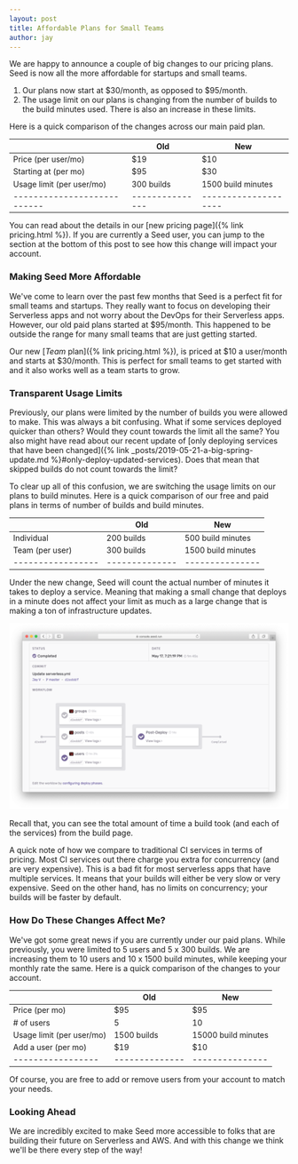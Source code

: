 ```yaml
---
layout: post
title: Affordable Plans for Small Teams
author: jay
---
```


We are happy to announce a couple of big changes to our pricing plans. Seed is now all the more affordable for startups and small teams.

1. Our plans now start at $30/month, as opposed to $95/month.
2. The usage limit on our plans is changing from the number of builds to the build minutes used. There is also an increase in these limits.

Here is a quick comparison of the changes across our main paid plan.

|                           | Old | New               |
|---------------------------|---------------|--------------------|
| Price (per user/mo)       | $19           | $10                |
| Starting at (per mo)      | $95           | $30                |
| Usage limit (per user/mo) | 300 builds    | 1500 build minutes |
|---------------------------|---------------|--------------------|

You can read about the details in our [new pricing page]({% link pricing.html %}). If you are currently a Seed user, you can jump to the section at the bottom of this post to see how this change will impact your account.


### Making Seed More Affordable

We've come to learn over the past few months that Seed is a perfect fit for small teams and startups. They really want to focus on developing their Serverless apps and not worry about the DevOps for their Serverless apps. However, our old paid plans started at $95/month. This happened to be outside the range for many small teams that are just getting started.

Our new [_Team_ plan]({% link pricing.html %}), is priced at $10 a user/month and starts at $30/month. This is perfect for small teams to get started with and it also works well as a team starts to grow. 


### Transparent Usage Limits

Previously, our plans were limited by the number of builds you were allowed to make. This was always a bit confusing. What if some services deployed quicker than others? Would they count towards the limit all the same? You also might have read about our recent update of [only deploying services that have been changed]({% link _posts/2019-05-21-a-big-spring-update.md %}#only-deploy-updated-services). Does that mean that skipped builds do not count towards the limit?

To clear up all of this confusion, we are switching the usage limits on our plans to build minutes. Here is a quick comparison of our free and paid plans in terms of number of builds and build minutes.

|                 | Old | New |
|-----------------|--------------|---------------|
| Individual      | 200 builds          | 500 build minutes           |
| Team (per user) | 300 builds         | 1500 build minutes          |
|-----------------|--------------|---------------|

Under the new change, Seed will count the actual number of minutes it takes to deploy a service. Meaning that making a small change that deploys in a minute does not affect your limit as much as a large change that is making a ton of infrastructure updates.

![Build report panel with build times](/assets/blog/affordable-plans-for-small-teams/build-report-panel-with-build-times.png)

Recall that, you can see the total amount of time a build took (and each of the services) from the build page.

A quick note of how we compare to traditional CI services in terms of pricing. Most CI services out there charge you extra for concurrency (and are very expensive). This is a bad fit for most serverless apps that have multiple services. It means that your builds will either be very slow or very expensive. Seed on the other hand, has no limits on concurrency; your builds will be faster by default.

### How Do These Changes Affect Me?

We've got some great news if you are currently under our paid plans. While previously, you were limited to 5 users and 5 x 300 builds. We are increasing them to 10 users and 10 x 1500 build minutes, while keeping your monthly rate the same. Here is a quick comparison of the changes to your account.

|                 | Old | New |
|-----------------|--------------|---------------|
| Price (per mo) | $95          | $95          |
| # of users | 5          | 10         |
| Usage limit (per user/mo) | 1500 builds          | 15000 build minutes         |
| Add a user (per mo) | $19          | $10         |
|-----------------|--------------|---------------|

Of course, you are free to add or remove users from your account to match your needs.

### Looking Ahead

We are incredibly excited to make Seed more accessible to folks that are building their future on Serverless and AWS. And with this change we think we'll be there every step of the way!
